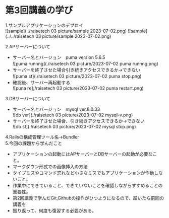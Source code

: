 # 第3回講義の学び

1.サンプルアプリケーションのデプロイ  
![sample](../raisetech 03 picture/sample 2023-07-02.png) 
![sample](../../raisetech 03 picture/sample 2023-07-02.png) 

2.APサーバーについて　　
  - サーバー名とバージョン　puma version 5.6.5  
![puma runnng](./raisetech 03 picture/2023-07-02 puma runnng.png)  　
  - サーバーを終了させた場合引き続きアクセスできるか→できない  
![puma st](./raisetech 03 picture/2023-07-02 puma stop.png)　　 
  - 確認後、サーバー再起動する  
![puna re];/raisetech 03 picture/2023-07-02 puma restart.png)  

3.DBサーバーについて  
  - サーバー名とバージョン　mysql ver.8.0.33  
  ![db ver](./raisetech 03 picture/2023-07-02 mysql-v.png)  
  - サーバーを終了させた場合、引き続きアクセスできるか→できない  
  ![db st](./raisetech 03 picture/2023-07-02 mysql stop.png)  

4.Railsの構成管理ツール名→Bundler  
5.今回の課題から学んだこと  
  - アプリケーションの起動にはAPサーバーとDBサーバーの起動が必要なこと。
  - マークダウン形式での画像挿入の方法
  - タイプミスやコマンド忘れなど小さなミスでもアプリケーションが作動しないこと。
  - 作業中にできていること、できていないことを確認しながらすすめることの重要性。
  - 第2回講義で学んだGit,Githubの操作がひつようになるので、躓いたら前回の講義を
  - 振り返って、何度も復習する必要がある。